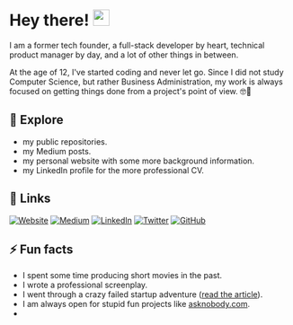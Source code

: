 # Hey there! <img src="https://media.giphy.com/media/hvRJCLFzcasrR4ia7z/giphy.gif" width="29px">

I am a former tech founder, a full-stack developer by heart, technical product manager by day, and a lot of other things in between. 

At the age of 12, I've started coding and never let go. 
Since I did not study Computer Science, but rather Business Administration, my work is always focused on getting things done from a project's point of view. 🤓🚀

## 🔭 Explore 
- my public repositories.
- my Medium posts.
- my personal website with some more background information.
- my LinkedIn profile for the more professional CV.

## 🔗 Links

[![Website](https://img.shields.io/badge/Website-3e4d64?style=for-the-badge&logoColor=white)](https://jenskuerschner.de/) 
[![Medium](https://img.shields.io/badge/Medium-00ab6c?style=for-the-badge&logo=medium&logoColor=white)](https://jenskuerschner.medium.com/) 
[![LinkedIn](https://img.shields.io/badge/LinkedIn-0077B5?style=for-the-badge&logo=LinkedIn&logoColor=white)](https://www.linkedin.com/in/jenskuerschner) 
[![Twitter](https://img.shields.io/badge/Twitter-1DA1F2?style=for-the-badge&logo=Twitter&logoColor=white)](https://twitter.com/jekuer) 
[![GitHub](https://img.shields.io/badge/GitHub-000000?style=for-the-badge&logo=GitHub&logoColor=white)](https://github.com/jekuer) 

## ⚡ Fun facts
- I spent some time producing short movies in the past.
- I wrote a professional screenplay.
- I went through a crazy failed startup adventure ([read the article](https://entrepreneurshandbook.co/my-full-movie-like-founder-story-without-the-happy-end-6f50ae5ecf9f)).
- I am always open for stupid fun projects like [asknobody.com](https://asknobody.com/).
- 

